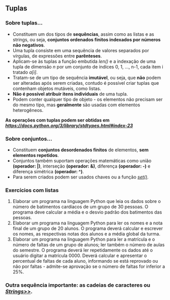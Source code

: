 ## Tuplas 

### Sobre tuplas...
- Constituem um dos tipos de **sequências**, assim como as listas e as strings, ou seja, **conjuntos ordenados finitos indexados por números não negativos**. 
- Uma tupla consiste em uma sequência de valores separados por vírgulas, de expressões entre **parênteses**.
- Aplicam-se às tuplas a função embutida *len()* e a indexação de uma tupla de dimensão *n* por um conjunto de índices 0, 1, …, n-1, cada item i tratado *a[i]*.
- Tratam-se de um tipo de sequência **imutável**, ou seja, que **não** podem ser alteradas após serem criadas, contudo é possível criar tuplas que contenham objetos mutáveis, como listas. 
- **Não é possível atribuir itens individuais** de uma tupla.
- Podem conter qualquer tipo de objeto - os elementos não precisam ser do mesmo tipo, mas **geralmente** são usadas com elementos heterogêneos.
  
**As operações com tuplas podem ser obtidas em *<https://docs.python.org/3/library/stdtypes.html#index-23>***

### Sobre conjuntos...
- Constituem **conjuntos desordenados finitos** de elementos, **sem elementos repetidos**.
- Conjuntos também suportam operações matemáticas como união **(operador: |)**, interseção **(operador: &)**, diferença **(operador: -)** e diferença simétrica **(operador: ^)**.
- Para serem criados podem ser usados chaves ou a função [*set()*](https://docs.python.org/pt-br/3/library/stdtypes.html#set).

### Exercícios com listas  
1. Elaborar um programa na linguagem Python que leia os dados sobre o número de batimentos cardíacos de um grupo de 30 pessoas. O programa deve calcular a média e o desvio padrão dos batimentos das pessoas.
2. Elaborar um programa na linguagem Python para ler os nomes e a nota final de um grupo de 20 alunos. O programa deverá calcular e escrever os nomes, as respectivas notas dos alunos e a média global da turma.
3. Elaborar um programa na linguagem Python para ler a matrícula e o número de faltas de um grupo de alunos; ler também o número de aulas do semestre. O programa deverá ler repetidamente os dados até o usuário digitar a matrícula 0000. Deverá calcular e apresentar o percentual de faltas de cada aluno, informando se está reprovado ou não por faltas - admite-se aprovação se o número de faltas for inferior a 25%. 

### Outra sequência importante: as cadeias de caracteres ou *[Strings>>](prog_str.md)*.
